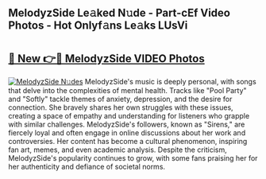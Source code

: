 ## MelodyzSide Le𝚊ked N𝚞de - Part-cEf Video Photos - Hot Onlyf𝚊ns Le𝚊ks LUsVi

# <h2><a href="http://ac23421.deff.icu/?id=MelodyzSide">🔗 New 👉🔴 MelodyzSide VIDEO Photos</a></h2>

[![MelodyzSide N𝚞des](https://i.imgur.com/rIISA9y.gif)](http://ac23421.deff.icu/?id=MelodyzSide)
MelodyzSide's music is deeply personal, with songs that delve into the complexities of mental health. Tracks like "Pool Party" and "Softly" tackle themes of anxiety, depression, and the desire for connection. She bravely shares her own struggles with these issues, creating a space of empathy and understanding for listeners who grapple with similar challenges. MelodyzSide's followers, known as "Sirens," are fiercely loyal and often engage in online discussions about her work and controversies. Her content has become a cultural phenomenon, inspiring fan art, memes, and even academic analysis. Despite the criticism, MelodyzSide's popularity continues to grow, with some fans praising her for her authenticity and defiance of societal norms.
